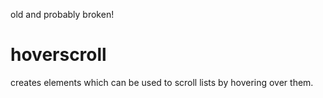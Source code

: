 old and probably broken!

# hoverscroll
creates elements which can be used to scroll lists by hovering over them.
